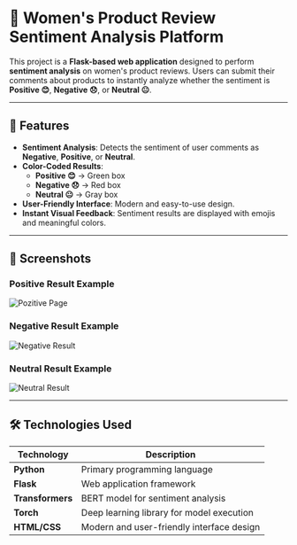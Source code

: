 # 👗 Women's Product Review Sentiment Analysis Platform

This project is a **Flask-based web application** designed to perform **sentiment analysis** on women's product reviews. Users can submit their comments about products to instantly analyze whether the sentiment is **Positive 😊**, **Negative 😞**, or **Neutral 😐**.

---

## 🚀 Features

- **Sentiment Analysis**: Detects the sentiment of user comments as **Negative**, **Positive**, or **Neutral**.
- **Color-Coded Results**:  
   - **Positive 😊** → Green box  
   - **Negative 😞** → Red box  
   - **Neutral 😐** → Gray box  
- **User-Friendly Interface**: Modern and easy-to-use design.  
- **Instant Visual Feedback**: Sentiment results are displayed with emojis and meaningful colors.

---

## 📸 Screenshots

### **Positive Result Example**

![Pozitive Page](fashalayzer/image/duygu1.jpg)

### **Negative Result Example**

![Negative Result](fashalayzer/image/duygu2.jpg)

### **Neutral Result Example**

![Neutral Result](fashalayzer/image/duygu1.jpg)

---

## 🛠️ Technologies Used

| Technology       | Description                                      |
|-------------------|--------------------------------------------------|
| **Python**        | Primary programming language                    |
| **Flask**         | Web application framework                       |
| **Transformers**  | BERT model for sentiment analysis               |
| **Torch**         | Deep learning library for model execution       |
| **HTML/CSS**      | Modern and user-friendly interface design       |
